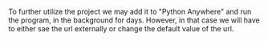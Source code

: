To further utilize the project we may add it to "Python Anywhere" and run the program, in the background for days. However, in that case we will have to either sae the url externally or change the default value of the url.
